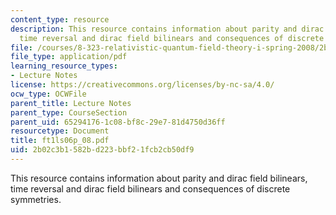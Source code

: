 ```yaml
---
content_type: resource
description: This resource contains information about parity and dirac field bilinears,
  time reversal and dirac field bilinears and consequences of discrete symmetries.
file: /courses/8-323-relativistic-quantum-field-theory-i-spring-2008/2b02c3b1582bd223bbf21fcb2cb50df9_ft1ls06p_08.pdf
file_type: application/pdf
learning_resource_types:
- Lecture Notes
license: https://creativecommons.org/licenses/by-nc-sa/4.0/
ocw_type: OCWFile
parent_title: Lecture Notes
parent_type: CourseSection
parent_uid: 65294176-1c08-bf8c-29e7-81d4750d36ff
resourcetype: Document
title: ft1ls06p_08.pdf
uid: 2b02c3b1-582b-d223-bbf2-1fcb2cb50df9
---
```

This resource contains information about parity and dirac field bilinears, time reversal and dirac field bilinears and consequences of discrete symmetries.